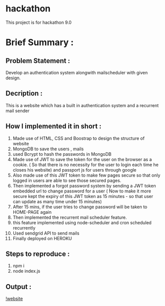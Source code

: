 # hackathon
This project is for hackathon 9.0
# Brief Summary :

## Problem Statement :

Develop an authentication system alongwith mailscheduler with given design.


## Decription :

This is a website which has a built in authentication system and a recurrent mail sender

## How I implemented it in short :

1) Made use of HTML, CSS and Boostrap to design the structure of website
2) MongoDB to save the users , mails
3) used Bcrypt to hash the passwords in MongoDB
4) Made use of JWT to save the token for the user on the browser as a cookie. ( So that there is  no necessity for the user to login each time he closes his website) and passport js for users through google
5) Also made use of this JWT token to make few pages secure so that only logged in users are able to see those secured pages.
6) Then implemented a forgot password system by sending a JWT token embedded url to change password for a user ( Now to make it more secure kept the expiry of this JWT token as 15 minutes - so that user can update as many time under 15 minutes)
7) After 15 mins, if the user tries to change password will be taken to HOME-PAGE again
8) Then implemented the recurrent mail scheduler feature.
9) this feature implemented using node-scheduler and cron scheduled recurrently
10) Used sendgrid API  to send mails      
11) Finally deployed on HEROKU

## Steps to reproduce :

1) npm i 
2) node index.js

## Output :

[!website](https://hackathonmailer.herokuapp.com/)


